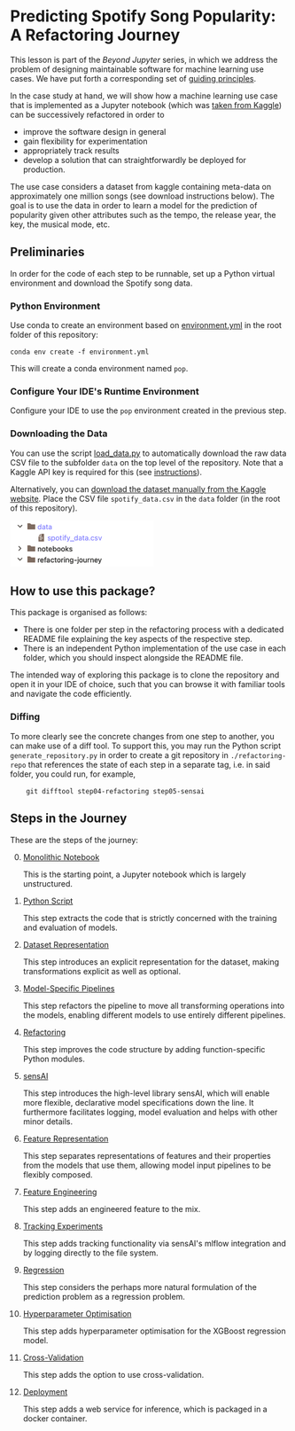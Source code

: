 # Predicting Spotify Song Popularity: A Refactoring Journey

This lesson is part of the _Beyond Jupyter_ series, in which we address 
the problem of designing maintainable software for machine learning use cases.
We have put forth a corresponding set of [guiding principles](https://www.notion.so/appliedaiinitiative/Guiding-Principles-3031741733244aaab20b24cfdf0b15ee). 

In the case study at hand, we will show how a machine learning use case that is implemented
as a Jupyter notebook (which was [taken from Kaggle](https://www.kaggle.com/code/sauravpalekar/spotify-song-popularity-prediction)) can be successively refactored in 
order to 
 * improve the software design in general
 * gain flexibility for experimentation
 * appropriately track results
 * develop a solution that can straightforwardly be deployed for production.

The use case considers a dataset from kaggle containing meta-data on approximately one million songs (see download instructions below).
The goal is to use the data in order to learn a model for the prediction of popularity given other attributes such as the tempo, the release year, the key, the musical mode, etc.

## Preliminaries

In order for the code of each step to be runnable, set up a Python virtual environment
and download the Spotify song data.

### Python Environment

Use conda to create an environment based on [environment.yml](environment.yml) in the root folder of this repository:

    conda env create -f environment.yml

This will create a conda environment named `pop`.

### Configure Your IDE's Runtime Environment

Configure your IDE to use the `pop` environment created in the previous step.

### Downloading the Data

You can use the script [load_data.py](load_data.py) to automatically download the raw data CSV file to the subfolder
`data` on the top level of the repository.
Note that a Kaggle API key is required for this (see [instructions](https://www.kaggle.com/docs/api)).

Alternatively, you can [download the dataset manually from the Kaggle website](https://www.kaggle.com/datasets/amitanshjoshi/spotify-1million-tracks).
Place the CSV file `spotify_data.csv` in the `data` folder (in the root of this repository).

![data_folder](resources/data_folder.png)

## How to use this package?

This package is organised as follows:
 * There is one folder per step in the refactoring process with a dedicated README file explaining the key aspects of the respective step.
 * There is an independent Python implementation of the use case in each folder, which you should inspect alongside the README file.  

The intended way of exploring this package is to clone the repository and open it in your IDE of choice, 
such that you can browse it with familiar tools and navigate the code efficiently.

### Diffing

To more clearly see the concrete changes from one step to another, you can make use 
of a diff tool. 
To support this, you may run the Python script 
`generate_repository.py` in order to create a git repository in `./refactoring-repo` that references 
the state of each step in a separate tag, i.e. in said folder, you could run, for example,
   
        git difftool step04-refactoring step05-sensai


## Steps in the Journey

These are the steps of the journey:

 0. [Monolithic Notebook](refactoring-journey/step00-monolithic-notebook/README.md)
   
    This is the starting point, a Jupyter notebook which is largely unstructured.  
   
 1. [Python Script](refactoring-journey/step01-python-script/README.md)

    This step extracts the code that is strictly concerned with the training and evaluation of models.

 2. [Dataset Representation](refactoring-journey/step02-dataset-representation/README.md)

    This step introduces an explicit representation for the dataset, making transformations explicit as well as optional.

 3. [Model-Specific Pipelines](refactoring-journey/step03-model-specific-pipelines/README.md)

    This step refactors the pipeline to move all transforming operations into the models, enabling different models to use entirely different pipelines.

 4. [Refactoring](refactoring-journey/step04-refactoring/README.md)

    This step improves the code structure by adding function-specific Python modules.

 5. [sensAI](refactoring-journey/step05-sensai/README.md)

    This step introduces the high-level library sensAI, which will enable more flexible, declarative model specifications down the line.
    It furthermore facilitates logging, model evaluation and helps with other minor details.

 6. [Feature Representation](refactoring-journey/step06-feature-representation/README.md)

    This step separates representations of features and their properties from the models that use them, allowing
    model input pipelines to be flexibly composed.

 7. [Feature Engineering](refactoring-journey/step07-feature-engineering/README.md)

    This step adds an engineered feature to the mix.

 8. [Tracking Experiments](refactoring-journey/step08-tracking-experiments/README.md)

    This step adds tracking functionality via sensAI's mlflow integration and by logging directly to the file system.

 9. [Regression](refactoring-journey/step09-regression/README.md)

    This step considers the perhaps more natural formulation of the prediction problem as a regression problem.

10. [Hyperparameter Optimisation](step10-hyperparameter-optimisation/README.md)

    This step adds hyperparameter optimisation for the XGBoost regression model.

11. [Cross-Validation](refactoring-journey/step11-cross-validation/README.md)

    This step adds the option to use cross-validation.

12. [Deployment](refactoring-journey/step12-deployment/README.md)

    This step adds a web service for inference, which is packaged in a docker container.

